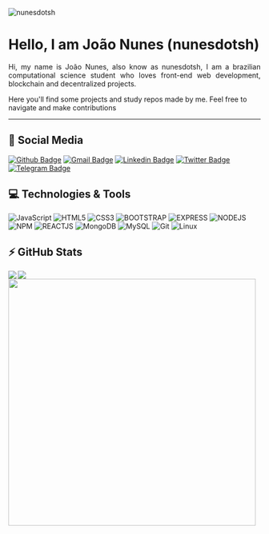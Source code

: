 <p align="left"><img src="https://komarev.com/ghpvc/?username=nunesdotsh" alt="nunesdotsh" /></p>

<h1 align = "left"> Hello, I am João Nunes (nunesdotsh)</h1>

<p align = "justify">Hi, my name is João Nunes, also know as nunesdotsh, I am a brazilian computational science student who loves front-end web development, blockchain and decentralized projects.

Here you'll find some projects and study repos made by me. Feel free to navigate and make contributions</p>

***

## 🚀 Social Media
[![Github Badge](https://img.shields.io/badge/-Github-100000?style=flat-square&logo=Github&logoColor=white&link=https://github.com/nunesdotsh)](https://github.com/nunesdotsh)
[![Gmail Badge](https://img.shields.io/badge/-Gmail-D14836?style=flat-square&logo=Gmail&logoColor=white&link=mailto:vnunesaj@gmail.com)](mailto:vnunesaj@gmail.com)
[![Linkedin Badge](https://img.shields.io/badge/-LinkedIn-0077B5?style=flat-square&logo=Linkedin&logoColor=white&link=https://www.linkedin.com/in/joao-nunes-1b49791bb/)](https://www.linkedin.com/in/joao-nunes-1b49791bb/)
[![Twitter Badge](https://img.shields.io/badge/-Twitter-1DA1F2?style=flat-square&logo=twitter&logoColor=white&link=https://www.twitter.com/nunesdotsh)](https://www.twitter.com/nunesdotsh)
[![Telegram Badge](https://img.shields.io/badge/-Telegram-2CA5E0?style=flat-square&logo=Telegram&logoColor=white&link=https://t.me/uJoeyWheeler)](https://t.me/nunesdotsh)

## 💻 Technologies & Tools
![JavaScript](https://img.shields.io/badge/-JavaScript-323330?style=flat-square&logo=javascript) ![HTML5](https://img.shields.io/badge/-HTML5-E34F26?style=flat-square&logo=html5&logoColor=white) ![CSS3](https://img.shields.io/badge/-CSS3-1572B6?style=flat-square&logo=css3) ![BOOTSTRAP](https://img.shields.io/badge/Bootstrap-563D7C?style=flat-square&logo=bootstrap&logoColor=white) ![EXPRESS](https://img.shields.io/badge/Express.js-000000?style=flat-square&logo=express&logoColor=white) ![NODEJS](https://img.shields.io/badge/Node.js-339933?style=flat-square&logo=nodedotjs&logoColor=white) ![NPM](https://img.shields.io/badge/npm-CB3837?style=flat&logo=npm&logoColor=whit) ![REACTJS](https://img.shields.io/badge/React-20232A?style=flat-square&logo=react&logoColor=61DAFB) ![MongoDB](https://img.shields.io/badge/-MongoDB-4EA94B?style=flat-square&logo=MongoDB&logoColor=white)  ![MySQL](https://img.shields.io/badge/-MySQL-005C84?style=flat-square&logo=mysql&logoColor=white)  ![Git](https://img.shields.io/badge/-Git-F05032?style=flat-square&logo=git&logoColor=white) ![Linux](https://img.shields.io/badge/-Linux-FCC624?style=flat-square&logo=linux&logoColor=black)

## ⚡ GitHub Stats
<a href="https://github-readme-streak-stats.herokuapp.com/?user=nunesdotsh&theme=dracula&hide=html"><img align="left" src="https://github-readme-streak-stats.herokuapp.com/?user=nunesdotsh&theme=dracula&hide=html"/></a>
<a href="https://github-readme-stats.vercel.app/api?username=nunesdotsh&theme=dracula&show_icons=true"><img align="left" src="https://github-readme-stats.vercel.app/api?username=nunesdotsh&show_icons=true&theme=dracula"/></a>
<a href="https://github-readme-stats.vercel.app/api/top-langs/?username=nunesdotsh&layout=compact&theme=dracula"><img width="494" src="https://github-readme-stats.vercel.app/api/top-langs/?username=nunesdotsh&layout=compact&theme=dracula"/></a>
